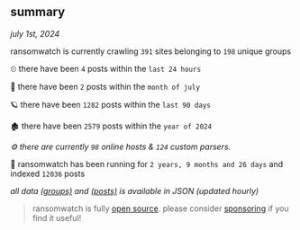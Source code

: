 
## summary
_july 1st, 2024_

ransomwatch is currently crawling `391` sites belonging to `198` unique groups

⏲ there have been `4` posts within the `last 24 hours`

🦈 there have been `2` posts within the `month of july`

🪐 there have been `1282` posts within the `last 90 days`

🏚 there have been `2579` posts within the `year of 2024`

_⚙️ there are currently `98` online hosts & `124` custom parsers._

🦕 ransomwatch has been running for `2 years, 9 months and 26 days` and indexed `12036` posts

_all data  [(groups)](http://ransomwhat.telemetry.ltd/groups) and [(posts)](http://ransomwhat.telemetry.ltd/posts) is available in JSON (updated hourly)_

> ransomwatch is fully [open source](https://github.com/joshhighet/ransomwatch#ransomwatch--). please consider [sponsoring](https://github.com/sponsors/joshhighet) if you find it useful!
